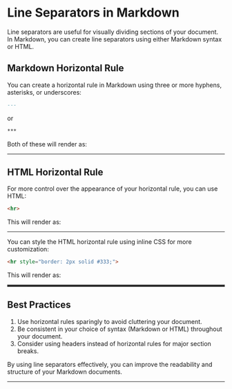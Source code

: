 # Line Separators in Markdown

Line separators are useful for visually dividing sections of your document. In Markdown, you can create line separators using either Markdown syntax or HTML.

## Markdown Horizontal Rule

You can create a horizontal rule in Markdown using three or more hyphens, asterisks, or underscores:

```markdown
---
```

or

```markdown
***
```

Both of these will render as:

---

## HTML Horizontal Rule

For more control over the appearance of your horizontal rule, you can use HTML:

```html
<hr>
```

This will render as:

<hr>

You can style the HTML horizontal rule using inline CSS for more customization:

```html
<hr style="border: 2px solid #333;">
```

This will render as:

<hr style="border: 2px solid #333;">

## Best Practices

1. Use horizontal rules sparingly to avoid cluttering your document.
2. Be consistent in your choice of syntax (Markdown or HTML) throughout your document.
3. Consider using headers instead of horizontal rules for major section breaks.

By using line separators effectively, you can improve the readability and structure of your Markdown documents.

---
